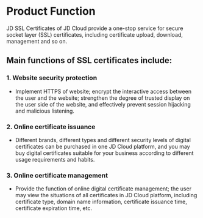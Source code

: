 # Product Function

JD SSL Certificates of JD Cloud provide a one-stop service for secure socket layer (SSL) certificates, including certificate upload, download, management and so on.

## Main functions of SSL certificates include:

### 1. Website security protection
- Implement HTTPS of website; encrypt the interactive access between the user and the website; strengthen the degree of trusted display on the user side of the website, and effectively prevent session hijacking and malicious listening.

### 2. Online certificate issuance
- Different brands, different types and different security levels of digital certificates can be purchased in one JD Cloud platform, and you may buy digital certificates suitable for your business according to different usage requirements and habits.

### 3. Online certificate management
- Provide the function of online digital certificate management; the user may view the situations of all certificates in JD Cloud platform, including certificate type, domain name information, certificate issuance time, certificate expiration time, etc.


